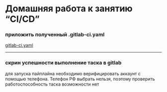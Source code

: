 # Домашняя работа к занятию “CI/CD”


### приложить полученный .gitlab-ci.yaml

[gitlab-ci.yaml](https://github.com/RomanenkoAleksandr/Netology_MLOps/blob/main/CICD/gitlab-ci.yml)
***
### скрин успешности выполнение таска в gitlab

для запуска пайплайна необходимо верифицировать аккаунт с помощью телефона. Телефон РФ выбрать нельзя, поэтому проверить работоспособность таска возможности нет

